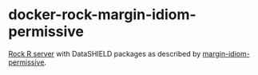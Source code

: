 # docker-rock-margin-idiom-permissive

[Rock R server](https://www.obiba.org/pages/products/rock/) with DataSHIELD packages as described by [margin-idiom-permissive](https://datashield.org/help/standard-profiles-and-plaforms).
